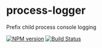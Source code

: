 process-logger
==============

Prefix child process console logging

[![NPM version](http://img.shields.io/npm/v/process-logger.svg?style=flat-square)](https://www.npmjs.org/package/process-logger)
[![Build Status](http://img.shields.io/travis/hurrymaplelad/process-logger/master.svg?style=flat-square)](https://travis-ci.org/hurrymaplelad/process-logger)
